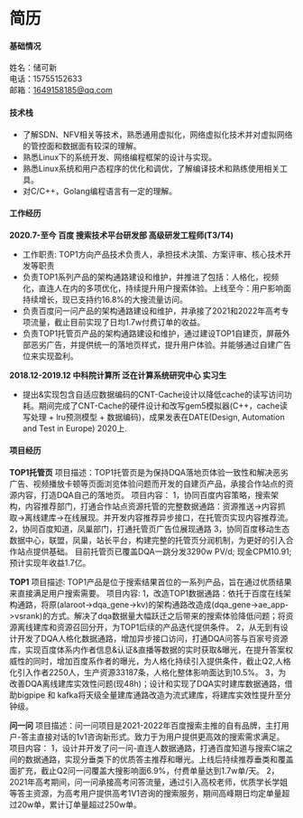 # 简历
#### 基础情况
姓名：储可新  
电话：15755152633  
邮箱：1649158185@qq.com  

#### 技术栈
- 了解SDN、NFV相关等技术，熟悉通用虚拟化，网络虚拟化技术并对虚拟网络的管控面和数据面有较深的理解。
- 熟悉Linux下的系统开发、网络编程框架的设计与实现。
- 熟悉Linux系统和用户态程序的优化和调优，了解编译技术和熟练使用相关工具。
- 对C/C++，Golang编程语言有一定的理解。

#### 工作经历
**2020.7-至今  百度  搜索技术平台研发部  高级研发工程师(T3/T4)**
- 工作职责: TOP1方向产品技术负责人，承担技术决策、方案评审、核心技术开发等职责
- 负责TOP1系列产品的架构通路建设和维护，并推进了包括：人格化，视频化，直连人在内的多项优化，持续提升用户搜索体验。上线至今：用户影响面持续增长，现已支持约16.8%的大搜流量访问。
- 负责百度问一问产品的架构通路建设和维护，并承接了2021和2022年高考专项流量，截止目前实现了日均1.7w付费订单的收益。
- 负责TOP1托管页产品的架构通路建设和维护，通过建设TOP1自建页，屏蔽外部恶劣广告，并提供统一的落地页样式，提升用户体验。并能够通过自建广告位来实现盈利。

**2018.12-2019.12  中科院计算所  泛在计算系统研究中心  实习生**
- 提出&实现包含自适应数据编码的CNT-Cache设计以降低cache的读写访问功耗。期间完成了CNT-Cache的硬件设计和改写gem5模拟器(C++，cache读写处理 + lru预测模型 + 数据编码)，成果发表在DATE(Design, Automation and Test in Europe) 2020上.

#### 项目经历
**TOP1托管页**
项目描述：TOP1托管页是为保持DQA落地页体验一致性和解决恶劣广告、视频播放卡顿等页面浏览体验问题而开发的自建页产品，承接合作站点的资源内容，打造DQA自己的落地页。
项目内容：
1，协同百度内容策略，搜索架构，内容推荐部门，打通合作站点资源托管的完整数据通路：资源推送->内容抓取->离线建库->在线展现。并开发内容推荐异步接口，在托管页实现内容推荐流。
2，协同百度知道，凤巢部门，打通托管页广告位展现通路
3，协同百度移动生态数据中心，联盟，凤巢，站长平台，构建完整的托管页分润机制，为更好的引入合作站点提供基础。
目前托管页已覆盖DQA一跳分发3290w PV/d; 现金CPM10.91; 预计实现年收益1.7亿。

**TOP1**
项目描述: TOP1产品是位于搜索结果首位的一系列产品，旨在通过优质结果来直接满足用户搜索需要。
项目内容:
1，改造TOP1数据通路：依托于百度在线架构通路，将原(alaroot->dqa_gene->kv)的架构通路改造成(dqa_gene->ae_app->vsrank)的方式。解决了dqa数据量大幅跃迁之后带来的搜索体验降低问题；将资源离线建库和资源召回分开，为TOP1后续的产品迭代提供条件。
2，从无到有设计开发了DQA人格化数据通路，增加异步接口访问，打通DQA问答与百家号资源库，实现百度体系内作者信息&认证&直播等数据的实时获取&曝光，在提升答案权威性的同时，增加百度系作者的曝光，为人格化持续引入提供条件，截止Q2,人格化引入作者2250人，生产资源33187条，人格化整体影响面达到10.5%。
3，为改善DQA离线建库实效性问题(现48h)；设计和实现了DQA实时建库数据通路，借助bigpipe 和 kafka将天级全量建库通路改造为流式建库，将建库实效性提升至分钟级。

**问一问**
项目描述：问一问项目是2021-2022年百度搜索主推的自有品牌，主打用户-答主直接对话的1v1咨询新形式。致力于为用户提供更高效的搜索需求满足。
项目内容：
1，设计并开发了问一问-直连人数据通路，打通百度知道与搜索C端之间的数据通路，实现分垂类下的优质答主推荐和曝光。上线后持续推荐垂类和覆盖面扩充，截止Q2问一问覆盖大搜影响面6.9%，付费单量达到1.7w单/天。
2，2021年高考期间，问一问承接高考问答流量，通过引入高校老师，优质学长学姐等答主资源，为高考用户提供高考1V1咨询的搜索服务，期间高峰期日均定单量超过20w单，累计订单量超过250w单。

